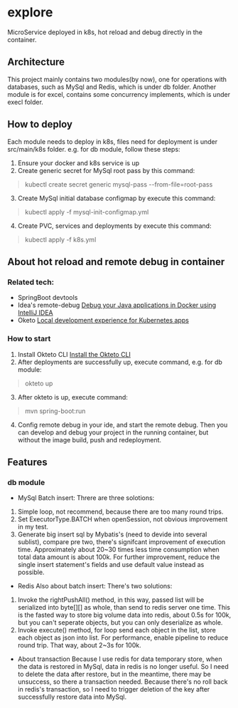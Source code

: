# explore
MicroService deployed in k8s, hot reload and debug directly in the container.

## Architecture
This project mainly contains two modules(by now), one for operations with databases, such as MySql and Redis, which is under db folder.
Another module is for excel, contains some concurrency implements, which is under execl folder.

## How to deploy
Each module needs to deploy in k8s, files need for deployment is under src/main/k8s folder. e.g. for db module, follow these steps:
1. Ensure your docker and k8s service is up
2. Create generic secret for MySql root pass by this command:
> kubectl create secret generic mysql-pass --from-file=root-pass
3. Create MySql initial database configmap by execute this command:
> kubectl apply -f mysql-init-configmap.yml
4. Create PVC, services and deployments by execute this command:
> kubectl apply -f k8s.yml

## About hot reload and remote debug in container
### Related tech:
* SpringBoot devtools
* Idea's remote-debug [Debug your Java applications in Docker using IntelliJ IDEA](https://blog.jetbrains.com/idea/2019/04/debug-your-java-applications-in-docker-using-intellij-idea/)
* Oketo [Local development experience for Kubernetes apps ](https://github.com/okteto/okteto)

### How to start
1. Install Okteto CLI [Install the Okteto CLI](https://okteto.com/docs/getting-started/index.html#step-1-install-the-okteto-cli)
2. After deployments are successfully up, execute command, e.g. for db module:
> okteto up
3. After okteto is up, execute command:
> mvn spring-boot:run
4. Config remote debug in your ide, and start the remote debug. Then you can develop and debug your project in the running container,
but without the image build, push and redeployment.

## Features
### db module
* MySql
Batch insert:
Threre are three solotions:
1. Simple loop, not recommend, because there are too many round trips.
2. Set ExecutorType.BATCH when openSession, not obvious improvement in my test.
3. Generate big insert sql by Mybatis's <foreach>(need to devide into several sublist), compare pre two, there's signifcant improvement of execution time. Approximately about 20~30 times less time consumption when total data amount is about 100k. For further improvement, reduce the single insert statement's fields and use default value instead as possible.
  
* Redis
Also about batch insert:
There's two solutions:
1. Invoke the rightPushAll() method, in this way, passed list will be serialized into byte[][] as whole, than send to redis server one time. This is the fasted way to store big volume data into redis, about 0.5s for 100k, but you can't seperate objects, but you can only deserialize as whole.
2. Invoke execute() method, for loop send each object in the list, store each object as json into list. For performance, enable pipeline to reduce round trip. That way, about 2~3s for 100k.

* About transaction
Because I use redis for data temporary store, when the data is restored in MySql, data in redis is no longer useful. So I need to delete the data after restore, but in the meantime, there may be unsuccess, so there a transaction needed. Because there's no roll back in redis's transaction, so I need to trigger deletion of the key after successfully restore data into MySql.

